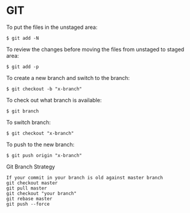 # GIT

To put the files in the unstaged area:

```
$ git add -N
```

To review the changes before moving the files from unstaged to staged area:

```
$ git add -p
```

To create a new branch and switch to the branch:

```
$ git checkout -b "x-branch"
```

To check out what branch is available:

```
$ git branch
```

To switch branch:

```
$ git checkout "x-branch"
```

To push to the new branch:

```
$ git push origin "x-branch"
```

Git Branch Strategy

```text
If your commit in your branch is old against master branch
git checkout master
git pull master
git checkout "your branch"
git rebase master
git push --force 
```

